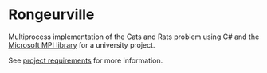 # Rongeurville

Multiprocess implementation of the Cats and Rats problem using C# and the [Microsoft MPI library](https://msdn.microsoft.com/en-us/library/bb524831(v=vs.85).aspx) for a university project.

See [project requirements](IFT630--TP02.pdf) for more information.
